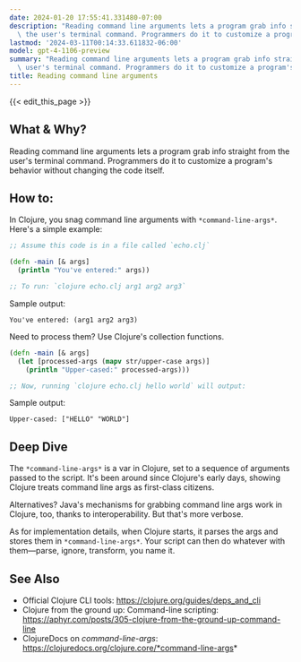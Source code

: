 ```yaml
---
date: 2024-01-20 17:55:41.331480-07:00
description: "Reading command line arguments lets a program grab info straight from\
  \ the user's terminal command. Programmers do it to customize a program's behavior\u2026"
lastmod: '2024-03-11T00:14:33.611832-06:00'
model: gpt-4-1106-preview
summary: "Reading command line arguments lets a program grab info straight from the\
  \ user's terminal command. Programmers do it to customize a program's behavior\u2026"
title: Reading command line arguments
---
```


{{< edit_this_page >}}

## What & Why?

Reading command line arguments lets a program grab info straight from the user's terminal command. Programmers do it to customize a program's behavior without changing the code itself.

## How to:

In Clojure, you snag command line arguments with `*command-line-args*`. Here's a simple example:

```clojure
;; Assume this code is in a file called `echo.clj`

(defn -main [& args]
  (println "You've entered:" args))

;; To run: `clojure echo.clj arg1 arg2 arg3`
```

Sample output:

```
You've entered: (arg1 arg2 arg3)
```

Need to process them? Use Clojure's collection functions.

```clojure
(defn -main [& args]
  (let [processed-args (mapv str/upper-case args)]
    (println "Upper-cased:" processed-args)))

;; Now, running `clojure echo.clj hello world` will output:
```

Sample output:

```
Upper-cased: ["HELLO" "WORLD"]
```

## Deep Dive

The `*command-line-args*` is a var in Clojure, set to a sequence of arguments passed to the script. It's been around since Clojure's early days, showing Clojure treats command line args as first-class citizens.

Alternatives? Java's mechanisms for grabbing command line args work in Clojure, too, thanks to interoperability. But that's more verbose.

As for implementation details, when Clojure starts, it parses the args and stores them in `*command-line-args*`. Your script can then do whatever with them—parse, ignore, transform, you name it.

## See Also

- Official Clojure CLI tools: https://clojure.org/guides/deps_and_cli
- Clojure from the ground up: Command-line scripting: https://aphyr.com/posts/305-clojure-from-the-ground-up-command-line
- ClojureDocs on *command-line-args*: https://clojuredocs.org/clojure.core/*command-line-args*
